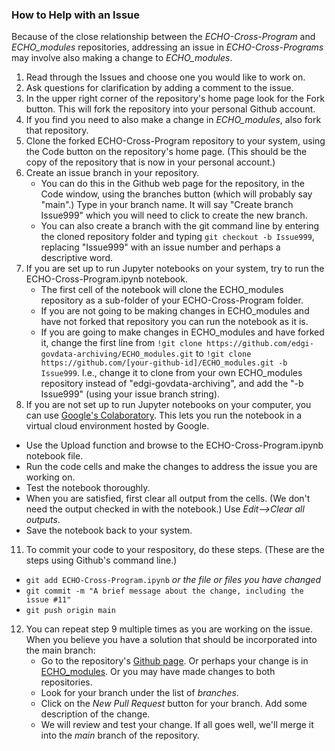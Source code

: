 ### How to Help with an Issue

Because of the close relationship between the *ECHO-Cross-Program* and *ECHO_modules* repositories, addressing an issue in *ECHO-Cross-Programs* may involve also making a change to *ECHO_modules*.

1. Read through the Issues and choose one you would like to work on.
2. Ask questions for clarification by adding a comment to the issue.
3. In the upper right corner of the repository's home page look for the Fork button.  This will fork the repository into your personal Github account.
4. If you find you need to also make a change in *ECHO_modules*, also fork that repository.
6. Clone the forked ECHO-Cross-Program repository to your system, using the Code button on the repository's home page. (This should be the copy of the repository that is now in your personal account.)
7. Create an issue branch in your repository. 
   * You can do this in the Github web page for the repository, in the Code window, using the branches button (which will probably say "main".) Type in your branch name. It will say "Create branch Issue999" which you will need to click to create the new branch.
   * You can also create a branch with the git command line by entering the cloned repository folder and typing `git checkout -b Issue999`, replacing "Issue999" with an issue number and perhaps a descriptive word.
9. If you are set up to run Jupyter notebooks on your system, try to run the ECHO-Cross-Program.ipynb notebook. 
   * The first cell of the notebook will clone the ECHO_modules repository as a sub-folder of your ECHO-Cross-Program folder.
   * If you are not going to be making changes in ECHO_modules and have not forked that repository you can run the notebook as it is.
   * If you are going to make changes in ECHO_modules and have forked it, change the first line from `!git clone https://github.com/edgi-govdata-archiving/ECHO_modules.git` to `!git clone https://github.com/[your-github-id]/ECHO_modules.git -b Issue999`. I.e., change it to clone from your own ECHO_modules repository instead of "edgi-govdata-archiving", and add the "-b Issue999" (using your issue branch string).
10. If you are not set up to run Jupyter notebooks on your computer, you can use [Google's Colaboratory](https://colab.research.google.com/). This lets you run the notebook in a virtual cloud environment hosted by Google.
   * Use the Upload function and browse to the ECHO-Cross-Program.ipynb notebook file.
   * Run the code cells and make the changes to address the issue you are working on.
   * Test the notebook thoroughly.
   * When you are satisfied, first clear all output from the cells. (We don't need the output checked in with the notebook.) Use *Edit-->Clear all outputs*.
   * Save the notebook back to your system.
11. To commit your code to your respository, do these steps. (These are the steps using Github's command line.)
   * `git add ECHO-Cross-Program.ipynb`   *or the file or files you have changed*
   * `git commit -m "A brief message about the change, including the issue #11"`
   * `git push origin main`
12. You can repeat step 9 multiple times as you are working on the issue.  When you believe you have a solution that should be incorporated into the main branch:
    * Go to the repository's [Github page](https://https://github.com/[your-github-id]/ECHO-Cross-Program).  Or perhaps your change is in [ECHO_modules](https://github.com/[your-github-id]/ECHO_modules). Or you may have made changes to both repositories.
    * Look for your branch under the list of *branches*.
    * Click on the *New Pull Request* button for your branch.  Add some description of the change.
    * We will review and test your change. If all goes well, we'll merge it into the *main* branch of the repository.
